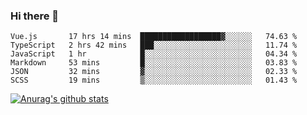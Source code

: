 ### Hi there 👋



<!--
**webB1an/webB1an** is a ✨ _special_ ✨ repository because its `README.md` (this file) appears on your GitHub profile.

Here are some ideas to get you started:

- 🔭 I’m currently working on ...
- 🌱 I’m currently learning ...
- 👯 I’m looking to collaborate on ...
- 🤔 I’m looking for help with ...
- 💬 Ask me about ...
- 📫 How to reach me: ...
- 😄 Pronouns: ...
- ⚡ Fun fact: ...
-->

<!--START_SECTION:waka-->

```text
Vue.js       17 hrs 14 mins  ██████████████████▓░░░░░░   74.63 %
TypeScript   2 hrs 42 mins   ███░░░░░░░░░░░░░░░░░░░░░░   11.74 %
JavaScript   1 hr            █░░░░░░░░░░░░░░░░░░░░░░░░   04.34 %
Markdown     53 mins         █░░░░░░░░░░░░░░░░░░░░░░░░   03.83 %
JSON         32 mins         ▓░░░░░░░░░░░░░░░░░░░░░░░░   02.33 %
SCSS         19 mins         ▒░░░░░░░░░░░░░░░░░░░░░░░░   01.43 %
```

<!--END_SECTION:waka-->


[![Anurag's github stats](https://github-readme-stats.vercel.app/api?username=webB1an&show_icons=true&theme=radical)](https://github.com/anuraghazra/github-readme-stats)

